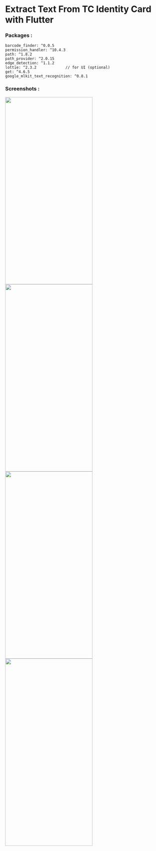 # Extract Text From TC Identity Card with Flutter


### Packages : 

```
barcode_finder: ^0.0.5
permission_handler: ^10.4.3
path: ^1.8.2
path_provider: ^2.0.15
edge_detection: ^1.1.2
lottie: ^2.3.2             // for UI (optional)
get: ^4.6.5
google_mlkit_text_recognition: ^0.8.1
```

### Screenshots :

<img src="https://github.com/githuseyingur/flutter_text_recog_from_tc_identity_card/assets/120099096/08054602-bd8a-41ee-8730-b38796ced406"  width="280" height ="600">
<img src="https://github.com/githuseyingur/flutter_text_recog_from_tc_identity_card/assets/120099096/57b6d1bb-9d46-43d6-b664-6ffdf56115aa"  width="280" height ="600">
<img src="https://github.com/githuseyingur/flutter_text_recog_from_tc_identity_card/assets/120099096/17953d0c-395b-465c-81b4-acd72ea654d9"  width="280" height ="600">
<img src="https://github.com/githuseyingur/flutter_text_recog_from_tc_identity_card/assets/120099096/d9565a6f-179a-4f56-95aa-ab49fac8c43f"  width="280" height ="600">
